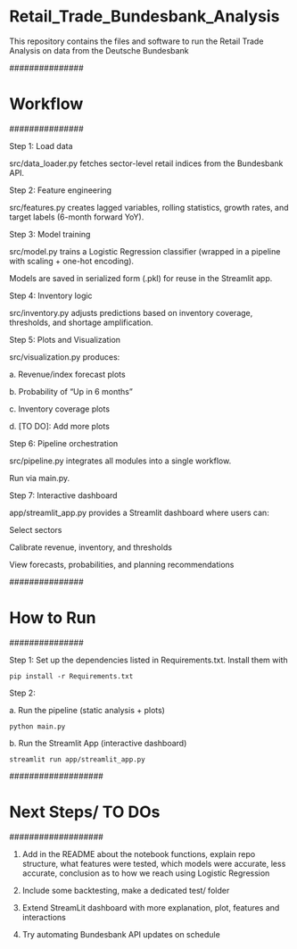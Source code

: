 # Retail_Trade_Bundesbank_Analysis
This repository contains the files and software to run the Retail Trade Analysis on data from the Deutsche Bundesbank 

###############
# Workflow
############### 

Step 1: Load data

src/data_loader.py fetches sector-level retail indices from the Bundesbank API.

Step 2: Feature engineering

src/features.py creates lagged variables, rolling statistics, growth rates, and target labels (6-month forward YoY).

Step 3: Model training

src/model.py trains a Logistic Regression classifier (wrapped in a pipeline with scaling + one-hot encoding).

Models are saved in serialized form (.pkl) for reuse in the Streamlit app.

Step 4: Inventory logic

src/inventory.py adjusts predictions based on inventory coverage, thresholds, and shortage amplification.

Step 5: Plots and Visualization

src/visualization.py produces:

a. Revenue/index forecast plots

b. Probability of “Up in 6 months”

c. Inventory coverage plots

d. [TO DO]: Add more plots

Step 6: Pipeline orchestration

src/pipeline.py integrates all modules into a single workflow.

Run via main.py.

Step 7: Interactive dashboard

app/streamlit_app.py provides a Streamlit dashboard where users can:

Select sectors

Calibrate revenue, inventory, and thresholds

View forecasts, probabilities, and planning recommendations

###############
# How to Run
############### 

Step 1: Set up the dependencies listed in Requirements.txt. Install them with 

```
pip install -r Requirements.txt
```
Step 2: 

a. Run the pipeline (static analysis + plots)

```
python main.py
```
b. Run the Streamlit App (interactive dashboard)

```
streamlit run app/streamlit_app.py
```
###################
# Next Steps/ TO DOs
###################

1. Add in the README about the notebook functions, explain repo structure, what features were tested, which models were accurate, less accurate, conclusion as to how we reach using Logistic Regression

2. Include some backtesting, make a dedicated test/ folder

3. Extend StreamLit dashboard with more explanation, plot, features and interactions

4. Try automating Bundesbank API updates on schedule 